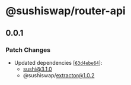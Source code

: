 # @sushiswap/router-api

## 0.0.1

### Patch Changes

- Updated dependencies [[`63d4ebe64`](https://github.com/sushiswap/sushiswap/commit/63d4ebe645f546a47401e34f7d2da2d95da6edcb)]:
  - sushi@3.1.0
  - @sushiswap/extractor@1.0.2
